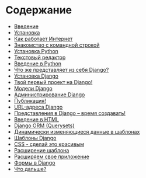 # Содержание

*   [Введение][1]
*   [Установка][2]
*   [Как работает Интернет][3]
*   [Знакомство с командной строкой][4]
*   [Установка Python][5]
*   [Текстовый редактор][6]
*   [Введение в Python][7]
*   [Что же представляет из себя Django?][8]
*   [Установка Django][9]
*   [Твой первый проект на Django!][10]
*   [Модели Django][11]
*   [Администрирование Django][12]
*   [Публикация!][13]
*   [URL-адреса Django][14]
*   [Представления в Django – время создавать!][15]
*   [Введение в HTML][16]
*   [Django ORM (Querysets)][17]
*   [Динамически изменяющиеся данные в шаблонах][18]
*   [Шаблоны Django][19]
*   [CSS - сделай это красивым][20]
*   [Расширение шаблона][21]
*   [Расширяем свое приложение][22]
*   [Формы в Django][23]
*   [Что дальше?][24]

 [1]: README.md
 [2]: installation/README.md
 [3]: how_the_internet_works/README.md
 [4]: intro_to_command_line/README.md
 [5]: python_installation/README.md
 [6]: code_editor/README.md
 [7]: python_introduction/README.md
 [8]: django/README.md
 [9]: django_installation/README.md
 [10]: django_start_project/README.md
 [11]: django_models/README.md
 [12]: django_admin/README.md
 [13]: deploy/README.md
 [14]: django_urls/README.md
 [15]: django_views/README.md
 [16]: html/README.md
 [17]: django_orm/README.md
 [18]: dynamic_data_in_templates/README.md
 [19]: django_templates/README.md
 [20]: css/README.md
 [21]: template_extending/README.md
 [22]: extend_your_application/README.md
 [23]: django_forms/README.md
 [24]: whats_next/README.md